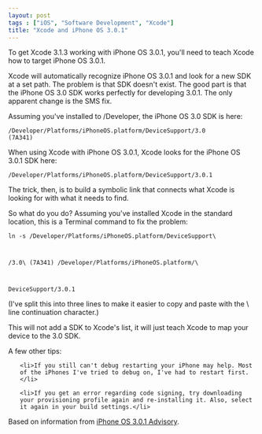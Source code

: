 ```yaml
---
layout: post
tags : ["iOS", "Software Development", "Xcode"]
title: "Xcode and iPhone OS 3.0.1"
---
```

To get Xcode 3.1.3 working with iPhone OS 3.0.1, you'll need to teach Xcode how to target iPhone OS 3.0.1.



Xcode will automatically recognize iPhone OS 3.0.1 and look for a new SDK at a set path. The problem is that SDK doesn't exist. The good part is that the iPhone OS 3.0 SDK works perfectly for developing 3.0.1. The only apparent change is the SMS fix.

<!--more-->

Assuming you've installed to /Developer, the iPhone OS 3.0 SDK is here:

<code>/Developer/Platforms/iPhoneOS.platform/DeviceSupport/3.0 (7A341)</code>



When using Xcode with iPhone OS 3.0.1, Xcode looks for the iPhone OS 3.0.1 SDK here:

<code>/Developer/Platforms/iPhoneOS.platform/DeviceSupport/3.0.1</code>



The trick, then, is to build a symbolic link that connects what Xcode is looking for with what it needs to find.



So what do you do? Assuming you've installed Xcode in the standard location, this is a Terminal command to fix the problem:

<code>ln -s /Developer/Platforms/iPhoneOS.platform/DeviceSupport\

/3.0\ \(7A341\) /Developer/Platforms/iPhoneOS.platform/\

DeviceSupport/3.0.1</code>



(I've split this into three lines to make it easier to copy and paste with the \ line continuation character.)



This will not add a SDK to Xcode's list, it will just teach Xcode to map your device to the 3.0 SDK.



A few other tips:

<ul>

	<li>If you still can't debug restarting your iPhone may help. Most of the iPhones I've tried to debug on, I've had to restart first.</li>

	<li>If you get an error regarding code signing, try downloading your provisioning profile again and re-installing it. Also, select it again in your build settings.</li>

</ul>







Based on information from <a href="http://developer.apple.com/iphone/download.action?path=/iphone/iphone_sdk_3.0__final/iphone_os_3.0.1_advisory.pdf">iPhone OS 3.0.1 Advisory</a>.